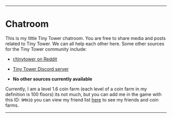 ***

# Chatroom

This is my little Tiny Tower chatroom. You are free to share media and posts related to Tiny Tower. We can all help each other here.
Some other sources for the Tiny Tower community include:

* [r/tinytower on Reddit](https://www.reddit.com/r/tinytower/)

* [Tiny Tower Discord server](https://discord.com/invite/BmaZ2aY)

* **No other sources currently available**

Currently, I am a level 1.6 coin farm (each level of a coin farm in my definition is 100 floors) its not much, but you can add me in the game with this ID: `9MH1Q` you can view my friend list [here](https://github.com/seanpm2001/SeansLifeArchive_Images_TinyTower/blob/master/FriendList.md) to see my friends and coin farms.

***
